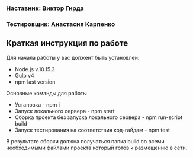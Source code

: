 ### Наставник: Виктор Гирда
### Тестировщик: Анастасия Карпенко

## Краткая инструкция по работе

Для начала работы у вас должент быть установлен:

+ Node.js v.10.15.3
+ Gulp v4
+ npm last version

Основные команды для работы

+ Установка - npm i
+ Запуск локального сервера - npm start
+ Сборка проекта без запуска локального сервера - npm run-script build
+ Запуск тестирования на соответствия код-гайдам - npm test

В результате сборки должна получаться папка build со всеми необходимыми файлами проекта который готов к размещению в сети.
